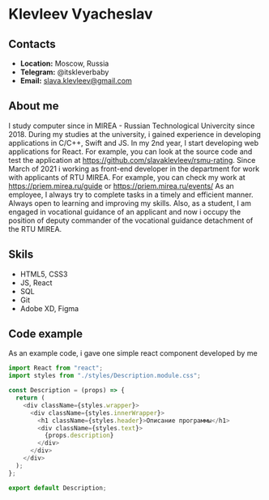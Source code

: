 # Klevleev Vyacheslav
## Contacts
* **Location:** Moscow, Russia
* **Telegram:** @itskleverbaby
* **Email:** slava.klevleev@gmail.com
## About me
I study computer since in MIREA - Russian Technological Univercity since 2018. During my studies at the university, i gained experience in developing applications in C/C++, Swift and JS. In my 2nd year, I start developing web applications for React. For example, you can look at the source code and test the application at https://github.com/slavaklevleev/rsmu-rating. Since March of 2021 i working as front-end developer in the department for work with applicants of RTU MIREA. For example, you can check my work at https://priem.mirea.ru/guide or https://priem.mirea.ru/events/
As an employee, I always try to complete tasks in a timely and efficient manner. Always open to learning and improving my skills.
Also, as a student, I am engaged in vocational guidance of an applicant and now i occupy the position of deputy commander of the vocational guidance detachment of the RTU MIREA.
## Skils
* HTML5, CSS3
* JS, React
* SQL
* Git
* Adobe XD, Figma
## Code example
As an example code, i gave one simple react component developed by me
```javascript
import React from "react";
import styles from "./styles/Description.module.css";

const Description = (props) => {
  return (
    <div className={styles.wrapper}>
      <div className={styles.innerWrapper}>
        <h1 className={styles.header}>Описание программы</h1>
        <div className={styles.text}>
          {props.description}
        </div>
      </div>
    </div>
  );
};

export default Description;
```